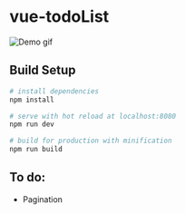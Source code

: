 # vue-todoList
![Demo gif](http://i.imgur.com/Eet0DRB.gif)
## Build Setup

``` bash
# install dependencies
npm install

# serve with hot reload at localhost:8080
npm run dev

# build for production with minification
npm run build
```

## To do:
- Pagination